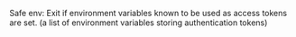 Safe env: Exit if environment variables known to be used as access tokens are set.
(a list of environment variables storing authentication tokens)
